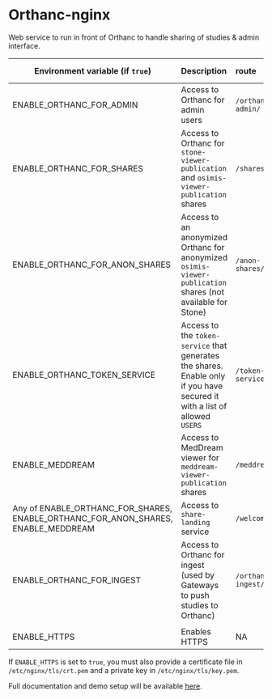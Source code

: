 <!--
SPDX-FileCopyrightText: 2022 - 2023 Orthanc Team SRL <info@orthanc.team>

SPDX-License-Identifier: CC0-1.0
-->

# Orthanc-nginx

Web service to run in front of Orthanc to handle sharing of studies & admin interface.

| Environment variable (if `true`)                                                  | Description                                                                                                                 | route              | redirected to container                            |
|-----------------------------------------------------------------------------------|:----------------------------------------------------------------------------------------------------------------------------|:-------------------|:---------------------------------------------------|
| ENABLE_ORTHANC_FOR_ADMIN                                                          | Access to Orthanc for admin users                                                                                           | `/orthanc-admin/`  | `http://orthanc-for-admin:8042`                    |
| ENABLE_ORTHANC_FOR_SHARES                                                         | Access to Orthanc for `stone-viewer-publication` and `osimis-viewer-publication` shares                                     | `/shares/`         | `http://orthanc-for-shares:8042`                   |
| ENABLE_ORTHANC_FOR_ANON_SHARES                                                    | Access to an anonymized Orthanc for anonymized `osimis-viewer-publication` shares (not available for Stone)                 | `/anon-shares/`    | `http://orthanc-for-anon-shares:8042`              |
| ENABLE_ORTHANC_TOKEN_SERVICE                                                      | Access to the `token-service` that generates the shares.  Enable only if you have secured it with a list of allowed `USERS` | `/token-service/`  | `http://orthanc-token-service:8000`                |
| ENABLE_MEDDREAM                                                                   | Access to MedDream viewer for `meddream-viewer-publication` shares                                                          | `/meddream/`       | `http://meddream:8080`                             |
| Any of ENABLE_ORTHANC_FOR_SHARES, ENABLE_ORTHANC_FOR_ANON_SHARES, ENABLE_MEDDREAM | Access to `share-landing` service                                                                                           | `/welcome/`        | `http://orthanc-share-landing:8000/share-landing/` |
| ENABLE_ORTHANC_FOR_INGEST                                                         | Access to Orthanc for ingest (used by Gateways to push studies to Orthanc)                                                  | `/orthanc-ingest/` | `http://orthanc-for-ingest:8042`                   |
|                                                                                   |                                                                                                                             |                    |                                                    |
| ENABLE_HTTPS                                                                      | Enables HTTPS                                     | NA                 | NA                                                 |

If `ENABLE_HTTPS` is set to `true`, you must also provide a certificate file in `/etc/nginx/tls/crt.pem` and a private key in `/etc/nginx/tls/key.pem`.

Full documentation and demo setup will be available [here](https://github.com/orthanc-team/orthanc-share/tree/main).
